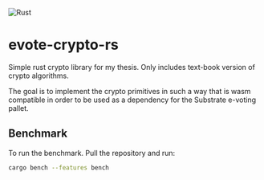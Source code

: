 ![Rust](https://github.com/a-a-hofmann/evote-crypto/workflows/Rust/badge.svg)

# evote-crypto-rs
Simple rust crypto library for my thesis. Only includes text-book version of crypto algorithms.

The goal is to implement the crypto primitives in such a way that is wasm compatible in order to be used as a dependency for the Substrate e-voting pallet.

## Benchmark
To run the benchmark. Pull the repository and run:

```bash
cargo bench --features bench
```